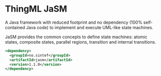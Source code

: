 ThingML JaSM
============

A Java framework with reduced footprint and no dependency (100% self-contained Java code) to implement and execute UML-like state machines.

JaSM provides the common concepts to define state machines: atomic states, composite states, parallel regions, transition and internal transitions.

```xml
<dependency>
  <groupId>no.sintef</groupId>
  <artifactId>jasm</artifactId>
  <version>1.1.0</version>
</dependency>
```